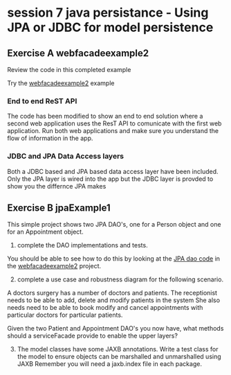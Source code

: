# session 7 java persistance - Using JPA or JDBC for model persistence

## Exercise A webfacadeexample2

Review the code in this completed example

Try the  [webfacadeexample2](../week6/webfacadeexample2) example

### End to end ReST API
The code has been modified to show an end to end solution where a second web 
application uses the ResT API to comunicate with the first web application.
Run both web applications and make sure you understand the flow of information in the app.

### JDBC and JPA Data Access layers
Both a JDBC based and JPA based data access layer have been included.
Only the JPA layer is wired into the app but the JDBC layer is provded to show you the differnce JPA makes

## Exercise B jpaExample1

This simple project shows two JPA DAO's, one for a Person object and one for an Appointment object.

1. complete the DAO implementations and tests.

You should be able to see how to do this by looking at the [JPA dao code](../week6/webfacadeexample2/dao-jpa) in the [webfacadeexample2](../week6/webfacadeexample2) project.

2. complete a use case and robustness diagram for the following scenario. 

A doctors surgery has a number of doctors and patients. 
The receptionist needs to be able to add, delete and modify patients in the system
She also needs need to be able to book modify and cancel appointments with particular doctors for particular patients.

Given the two Patient and Appointment DAO's you now have, what methods should a serviceFacade provide to enable the upper layers?

3. The model classes have some JAXB annotations.
Write a test class for the model to ensure objects can be marshalled and unmarshalled using JAXB 
Remember you will need a jaxb.index file in each package.
